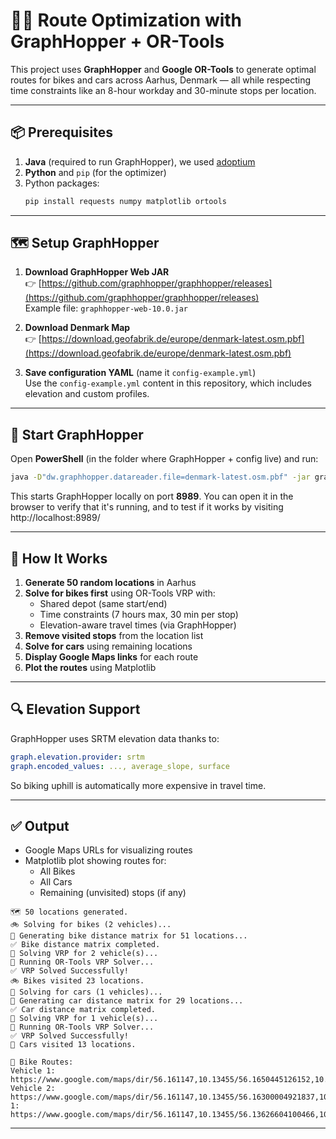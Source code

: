 
# 🚴‍♂️ Route Optimization with GraphHopper + OR-Tools

This project uses **GraphHopper** and **Google OR-Tools** to generate optimal routes for bikes and cars across Aarhus, Denmark — all while respecting time constraints like an 8-hour workday and 30-minute stops per location.

---

## 📦 Prerequisites

1. **Java** (required to run GraphHopper), we used [adoptium](https://adoptium.net/)
2. **Python** and `pip` (for the optimizer)
3. Python packages:
   ```bash
   pip install requests numpy matplotlib ortools
   ```

---

## 🗺️ Setup GraphHopper

1. **Download GraphHopper Web JAR**  
   👉 [https://github.com/graphhopper/graphhopper/releases](https://github.com/graphhopper/graphhopper/releases)  
   Example file: `graphhopper-web-10.0.jar`

2. **Download Denmark Map**  
   👉 [https://download.geofabrik.de/europe/denmark-latest.osm.pbf](https://download.geofabrik.de/europe/denmark-latest.osm.pbf)

3. **Save configuration YAML** (name it `config-example.yml`)  
   Use the `config-example.yml` content in this repository, which includes elevation and custom profiles.

---

## 🚀 Start GraphHopper

Open **PowerShell** (in the folder where GraphHopper + config live) and run:

```bash
java -D"dw.graphhopper.datareader.file=denmark-latest.osm.pbf" -jar graphhopper-web-10.0.jar server config-example.yml
```

This starts GraphHopper locally on port **8989**. You can open it in the browser to verify that it's running, and to test if it works by visiting http://localhost:8989/

---

## 🧠 How It Works

1. **Generate 50 random locations** in Aarhus
2. **Solve for bikes first** using OR-Tools VRP with:
   - Shared depot (same start/end)
   - Time constraints (7 hours max, 30 min per stop)
   - Elevation-aware travel times (via GraphHopper)
3. **Remove visited stops** from the location list
4. **Solve for cars** using remaining locations
5. **Display Google Maps links** for each route
6. **Plot the routes** using Matplotlib

---

## 🔍 Elevation Support

GraphHopper uses SRTM elevation data thanks to:

```yaml
graph.elevation.provider: srtm
graph.encoded_values: ..., average_slope, surface
```

So biking uphill is automatically more expensive in travel time.

---

## ✅ Output

- Google Maps URLs for visualizing routes
- Matplotlib plot showing routes for:
  - All Bikes
  - All Cars
  - Remaining (unvisited) stops (if any)

```
🗺️ 50 locations generated.
🚲 Solving for bikes (2 vehicles)...
📌 Generating bike distance matrix for 51 locations...
✅ Bike distance matrix completed.
🔄 Solving VRP for 2 vehicle(s)...
🔎 Running OR-Tools VRP Solver...
✅ VRP Solved Successfully!
🚲 Bikes visited 23 locations.
🚗 Solving for cars (1 vehicles)...
📌 Generating car distance matrix for 29 locations...
✅ Car distance matrix completed.
🔄 Solving VRP for 1 vehicle(s)...
🔎 Running OR-Tools VRP Solver...
✅ VRP Solved Successfully!
🚗 Cars visited 13 locations.

🚴 Bike Routes:
Vehicle 1: https://www.google.com/maps/dir/56.161147,10.13455/56.1650445126152,10.145599383694863/56.17328331524722,10.159267900510665/56.17090764371608,10.16570600042246/56.16796655654246,10.180533868382767/56.16422129404255,10.184257351756433/56.16669178051126,10.183092380663814/56.171897143701074,10.19591138074191/56.1567347929189,10.177785254479895/56.15517841967556,10.170473079747081/56.1477394075875,10.171870324146163/56.16171927742466,10.15019501342694/56.161147,10.13455
Vehicle 2: https://www.google.com/maps/dir/56.161147,10.13455/56.16300004921837,10.121466048887592/56.16474846862127,10.107551813323827/56.173504246470024,10.104166696920158/56.179782475049294,10.10593509000983/56.17904938742202,10.115409733253333/56.1860389044953,10.122190165704724/56.19299291478618,10.133769522453568/56.18849036816077,10.138559907381305/56.188724368658995,10.129037006675718/56.1836383Vehicle 1: https://www.google.com/maps/dir/56.161147,10.13455/56.13626604100466,10.149857437499584/56.12561606949042,10.147398701678656/56.123479415305475,10.156018890701317/56.122472676742156,10.163589663794008/56.12455389477675,10.165913000078039/56.13731638069797,10.159629290091834/56.14336090014644,10.150154179655333/56.144619744282934,10.12630075839402/56.14955811760693,10.110223085530862/56.15285102665583,10.116841767091318/56.15412970784213,10.12431106546826/56.167331033274245,10.131223784886606/56.161147,10.13455
```

---
